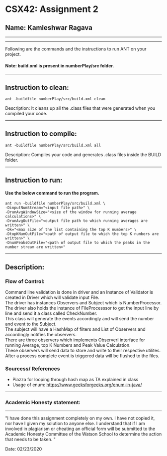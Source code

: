 # CSX42: Assignment 2
## Name: Kamleshwar Ragava

-----------------------------------------------------------------------
-----------------------------------------------------------------------


Following are the commands and the instructions to run ANT on your project.
#### Note: build.xml is present in numberPlay/src folder.

-----------------------------------------------------------------------
## Instruction to clean:

```commandline
ant -buildfile numberPlay/src/build.xml clean
```

Description: It cleans up all the .class files that were generated when you
compiled your code.

-----------------------------------------------------------------------
## Instruction to compile:

```commandline
ant -buildfile numberPlay/src/build.xml all
```

Description: Compiles your code and generates .class files inside the BUILD folder.

-----------------------------------------------------------------------
## Instruction to run:

#### Use the below command to run the program.

```commandline
ant run -buildfile numberPlay/src/build.xml \
-DinputNumStream="<input file path>" \
-DrunAvgWindowSize="<size of the window for running average calculations>" \
-DrunAvgOutFile="<output file path to which running averages are written>" \
-Dk="<max size of the list containing the top K numbers>" \
-DtopKNumOutFile="<path of output file to which the top K numbers are written>" \
-DnumPeaksOutFile="<path of output file to which the peaks in the number stream are written>"
```

-----------------------------------------------------------------------
## Description:
<h3>Flow of Control:</h3>
<p>
	Command line validation is done in driver and an Instance of Validator is created in Driver which will validate input File.<br>
	The driver has instances Observers and Subject which is NumberProcessor.<br>
	The driver also holds the instance of FileProcesssor to get the input line by line and send it a class called CheckNumber.<br>
	This class will generate the events accordingly and will send the number and event to the Subject.<br>
	The subject will have a HashMap of filters and List of Observers and accordingly notifies the observers.<br>
	There are three observers which implements ObserverI interface for running Average, top K Numbers and Peak Value Calculation.<br>
	These observers will send data to store and write to their respective utilites.<br>
	After a process complete event is triggered data will be flushed to the files.<br>
</p>
<h3>Sourcess/ References</h3>
<ul>
<li>Piazza for looping through hash map as TA explained in class</li>
<li>Usage of enum: <a href="https://www.geeksforgeeks.org/enum-in-java/">https://www.geeksforgeeks.org/enum-in-java/</a></li>
</ul>

-----------------------------------------------------------------------
### Academic Honesty statement:
-----------------------------------------------------------------------

"I have done this assignment completely on my own. I have not copied
it, nor have I given my solution to anyone else. I understand that if
I am involved in plagiarism or cheating an official form will be
submitted to the Academic Honesty Committee of the Watson School to
determine the action that needs to be taken. "

Date: 02/23/2020


